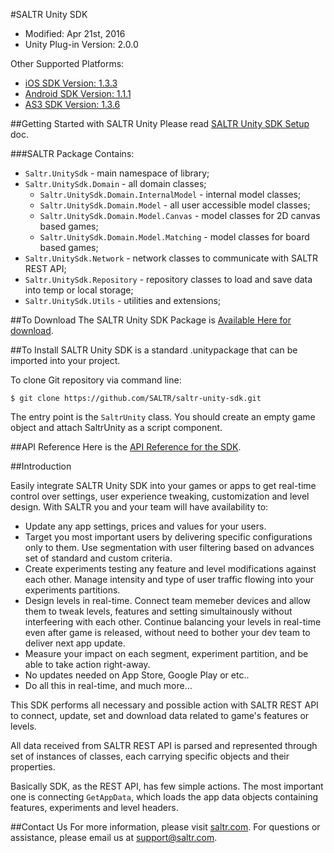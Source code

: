 #SALTR Unity SDK
* Modified: Apr 21st, 2016
* Unity Plug-in Version: 2.0.0

Other Supported Platforms:
* [iOS SDK Version: 1.3.3](https://github.com/SALTR/saltr-ios-sdk)
* [Android SDK Version: 1.1.1](https://github.com/SALTR/saltr-android-sdk)
* [AS3 SDK Version: 1.3.6](https://github.com/SALTR/saltr-as3-sdk)


##Getting Started with SALTR Unity
Please read [SALTR Unity SDK Setup](https://saltr.com/setup#/unity) doc.

###SALTR Package Contains:
* `Saltr.UnitySdk` - main namespace of library;
* `Saltr.UnitySdk.Domain` - all domain classes;
   * `Saltr.UnitySdk.Domain.InternalModel` - internal model classes;
   * `Saltr.UnitySdk.Domain.Model` - all user accessible model classes;
   * `Saltr.UnitySdk.Domain.Model.Canvas` - model classes for 2D canvas based games;
   * `Saltr.UnitySdk.Domain.Model.Matching` - model classes for board based games;
* `Saltr.UnitySdk.Network` - network classes to communicate with SALTR REST API;
* `Saltr.UnitySdk.Repository` - repository classes to load and save data into temp or local storage;
* `Saltr.UnitySdk.Utils` - utilities and extensions;


##To Download
The SALTR Unity SDK Package is [Available Here for download](https://github.com/SALTR/saltr-unity-sdk/raw/master/Packages/Saltr.unitypackage).

##To Install
SALTR Unity SDK is a standard .unitypackage that can be imported into your project.

To clone Git repository via command line:
```
$ git clone https://github.com/SALTR/saltr-unity-sdk.git
```

The entry point is the `SaltrUnity` class. You should create an empty game object and attach SaltrUnity as a script component.

##API Reference
Here is the [API Reference for the SDK](http://plexonic.github.io/api-reference-unity/).

##Introduction

Easily integrate SALTR Unity SDK into your games or apps to get real-time control over settings, user experience tweaking, customization and level design. 
With SALTR you and your team will have availability to:
* Update any app settings, prices and values for your users. 
* Target you most important users by delivering specific configurations only to them. Use segmentation with user filtering based on advances set of standard and custom criteria.
* Create experiments testing any feature and level modifications against each other. Manage intensity and type of user traffic flowing into your experiments partitions.
* Design levels in real-time. Connect team memeber devices and allow them to tweak levels, features and setting simultainously without interfeering with each other. Continue balancing your levels in real-time even after game is released, without need to bother your dev team to deliver next app update.
* Measure your impact on each segment, experiment partition, and be able to take action right-away. 
* No updates needed on App Store, Google Play or etc.. 
* Do all this in real-time, and much more...

This SDK performs all necessary and possible action with SALTR REST API to connect, update, set 
and download data related to game's features or levels.

All data received from SALTR REST API is parsed and represented through set of instances of classes, 
each carrying specific objects and their properties.

Basically SDK, as the REST API, has few simple actions. The most important one is connecting `GetAppData`, 
which loads the app data objects containing features, experiments and level headers.


##Contact Us
For more information, please visit [saltr.com](https://saltr.com). For questions or assistance, please email us at support@saltr.com.


